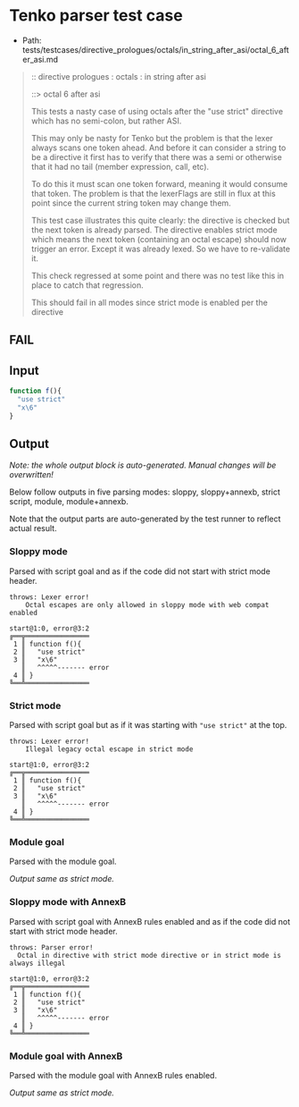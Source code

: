 # Tenko parser test case

- Path: tests/testcases/directive_prologues/octals/in_string_after_asi/octal_6_after_asi.md

> :: directive prologues : octals : in string after asi
>
> ::> octal 6 after asi
>
> This tests a nasty case of using octals after the "use strict" directive which has no semi-colon, but rather ASI.
>
> This may only be nasty for Tenko but the problem is that the lexer always scans one token ahead. And before it can consider a string to be a directive it first has to verify that there was a semi or otherwise that it had no tail (member expression, call, etc).
>
> To do this it must scan one token forward, meaning it would consume that token. The problem is that the lexerFlags are still in flux at this point since the current string token may change them.
>
> This test case illustrates this quite clearly: the directive is checked but the next token is already parsed. The directive enables strict mode which means the next token (containing an octal escape) should now trigger an error. Except it was already lexed. So we have to re-validate it.
>
> This check regressed at some point and there was no test like this in place to catch that regression.
>
> This should fail in all modes since strict mode is enabled per the directive

## FAIL

## Input

`````js
function f(){
  "use strict"
  "x\6"
}
`````

## Output

_Note: the whole output block is auto-generated. Manual changes will be overwritten!_

Below follow outputs in five parsing modes: sloppy, sloppy+annexb, strict script, module, module+annexb.

Note that the output parts are auto-generated by the test runner to reflect actual result.

### Sloppy mode

Parsed with script goal and as if the code did not start with strict mode header.

`````
throws: Lexer error!
    Octal escapes are only allowed in sloppy mode with web compat enabled

start@1:0, error@3:2
╔══╦════════════════
 1 ║ function f(){
 2 ║   "use strict"
 3 ║   "x\6"
   ║   ^^^^^------- error
 4 ║ }
╚══╩════════════════

`````

### Strict mode

Parsed with script goal but as if it was starting with `"use strict"` at the top.

`````
throws: Lexer error!
    Illegal legacy octal escape in strict mode

start@1:0, error@3:2
╔══╦════════════════
 1 ║ function f(){
 2 ║   "use strict"
 3 ║   "x\6"
   ║   ^^^^^------- error
 4 ║ }
╚══╩════════════════

`````

### Module goal

Parsed with the module goal.

_Output same as strict mode._

### Sloppy mode with AnnexB

Parsed with script goal with AnnexB rules enabled and as if the code did not start with strict mode header.

`````
throws: Parser error!
  Octal in directive with strict mode directive or in strict mode is always illegal

start@1:0, error@3:2
╔══╦════════════════
 1 ║ function f(){
 2 ║   "use strict"
 3 ║   "x\6"
   ║   ^^^^^------- error
 4 ║ }
╚══╩════════════════

`````

### Module goal with AnnexB

Parsed with the module goal with AnnexB rules enabled.

_Output same as strict mode._
